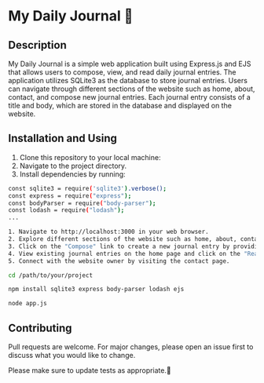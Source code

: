 # My Daily Journal 📝

## Description

My Daily Journal is a simple web application built using Express.js and EJS that allows users to compose, view, and read daily journal entries. The application utilizes SQLite3 as the database to store journal entries. Users can navigate through different sections of the website such as home, about, contact, and compose new journal entries. Each journal entry consists of a title and body, which are stored in the database and displayed on the website.

## Installation and Using

1. Clone this repository to your local machine:
2. Navigate to the project directory.
3. Install dependencies by running:


```bash
const sqlite3 = require('sqlite3').verbose();
const express = require("express");
const bodyParser = require("body-parser");
const lodash = require("lodash");
...

1. Navigate to http://localhost:3000 in your web browser.
2. Explore different sections of the website such as home, about, contact, and compose.
3. Click on the "Compose" link to create a new journal entry by providing a title and body.
4. View existing journal entries on the home page and click on the "Read More" link to read the full entry.
5. Connect with the website owner by visiting the contact page.
```

```bash
cd /path/to/your/project

npm install sqlite3 express body-parser lodash ejs

node app.js

```

## Contributing

Pull requests are welcome. For major changes, please open an issue first to discuss what you would like to change.

Please make sure to update tests as appropriate.🚀
